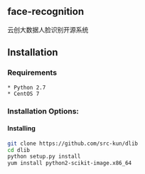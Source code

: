 ## face-recognition

云创大数据人脸识别开源系统

## Installation

### Requirements
	* Python 2.7
	* CentOS 7

### Installation Options:

#### Installing

```bash
git clone https://github.com/src-kun/dlib
cd dlib
python setup.py install
yum install python2-scikit-image.x86_64
```
